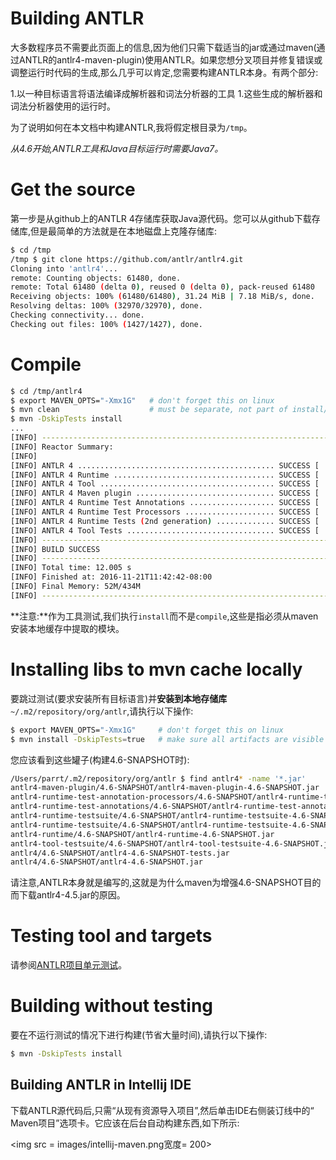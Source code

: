 # Building ANTLR

大多数程序员不需要此页面上的信息,因为他们只需下载适当的jar或通过maven(通过ANTLR的antlr4-maven-plugin)使用ANTLR。如果您想分叉项目并修复错误或调整运行时代码的生成,那么几乎可以肯定,您需要构建ANTLR本身。有两个部分:

 1.以一种目标语言将语法编译成解析器和词法分析器的工具
 1.这些生成的解析器和词法分析器使用的运行时。

为了说明如何在本文档中构建ANTLR,我将假定根目录为`/tmp`。

*从4.6开始,ANTLR工具和Java目标运行时需要Java7。*

# Get the source

第一步是从github上的ANTLR 4存储库获取Java源代码。您可以从github下载存储库,但是最简单的方法就是在本地磁盘上克隆存储库:

```bash
$ cd /tmp
/tmp $ git clone https://github.com/antlr/antlr4.git
Cloning into 'antlr4'...
remote: Counting objects: 61480, done.
remote: Total 61480 (delta 0), reused 0 (delta 0), pack-reused 61480
Receiving objects: 100% (61480/61480), 31.24 MiB | 7.18 MiB/s, done.
Resolving deltas: 100% (32970/32970), done.
Checking connectivity... done.
Checking out files: 100% (1427/1427), done.
```

# Compile

```bash
$ cd /tmp/antlr4
$ export MAVEN_OPTS="-Xmx1G"   # don't forget this on linux
$ mvn clean                    # must be separate, not part of install/compile
$ mvn -DskipTests install
...
[INFO] ------------------------------------------------------------------------
[INFO] Reactor Summary:
[INFO] 
[INFO] ANTLR 4 ............................................ SUCCESS [  0.287 s]
[INFO] ANTLR 4 Runtime .................................... SUCCESS [  4.915 s]
[INFO] ANTLR 4 Tool ....................................... SUCCESS [  1.315 s]
[INFO] ANTLR 4 Maven plugin ............................... SUCCESS [  2.393 s]
[INFO] ANTLR 4 Runtime Test Annotations ................... SUCCESS [  0.078 s]
[INFO] ANTLR 4 Runtime Test Processors .................... SUCCESS [  0.019 s]
[INFO] ANTLR 4 Runtime Tests (2nd generation) ............. SUCCESS [  1.986 s]
[INFO] ANTLR 4 Tool Tests ................................. SUCCESS [  0.513 s]
[INFO] ------------------------------------------------------------------------
[INFO] BUILD SUCCESS
[INFO] ------------------------------------------------------------------------
[INFO] Total time: 12.005 s
[INFO] Finished at: 2016-11-21T11:42:42-08:00
[INFO] Final Memory: 52M/434M
[INFO] ------------------------------------------------------------------------
```

**注意:**作为工具测试,我们执行`install`而不是`compile`,这些是指必须从maven安装本地缓存中提取的模块。

# Installing libs to mvn cache locally

要跳过测试(要求安装所有目标语言)并**安装到本地存储库** `~/.m2/repository/org/antlr`,请执行以下操作:

```bash
$ export MAVEN_OPTS="-Xmx1G"     # don't forget this on linux
$ mvn install -DskipTests=true   # make sure all artifacts are visible on this machine
```

您应该看到这些罐子(构建4.6-SNAPSHOT时):

```bash
/Users/parrt/.m2/repository/org/antlr $ find antlr4* -name '*.jar'
antlr4-maven-plugin/4.6-SNAPSHOT/antlr4-maven-plugin-4.6-SNAPSHOT.jar
antlr4-runtime-test-annotation-processors/4.6-SNAPSHOT/antlr4-runtime-test-annotation-processors-4.6-SNAPSHOT.jar
antlr4-runtime-test-annotations/4.6-SNAPSHOT/antlr4-runtime-test-annotations-4.6-SNAPSHOT.jar
antlr4-runtime-testsuite/4.6-SNAPSHOT/antlr4-runtime-testsuite-4.6-SNAPSHOT-tests.jar
antlr4-runtime-testsuite/4.6-SNAPSHOT/antlr4-runtime-testsuite-4.6-SNAPSHOT.jar
antlr4-runtime/4.6-SNAPSHOT/antlr4-runtime-4.6-SNAPSHOT.jar
antlr4-tool-testsuite/4.6-SNAPSHOT/antlr4-tool-testsuite-4.6-SNAPSHOT.jar
antlr4/4.6-SNAPSHOT/antlr4-4.6-SNAPSHOT-tests.jar
antlr4/4.6-SNAPSHOT/antlr4-4.6-SNAPSHOT.jar
```

请注意,ANTLR本身就是编写的,这就是为什么maven为增强4.6-SNAPSHOT目的而下载antlr4-4.5.jar的原因。

# Testing tool and targets

请参阅[ANTLR项目单元测试](antlr-project-testing.md)。


# Building without testing

要在不运行测试的情况下进行构建(节省大量时间),请执行以下操作:

```bash
$ mvn -DskipTests install
```

## Building ANTLR in Intellij IDE

下载ANTLR源代码后,只需“从现有资源导入项目”,然后单击IDE右侧装订线中的“ Maven项目”选项卡。它应该在后台自动构建东西,如下所示:

<img src = images/intellij-maven.png宽度= 200>